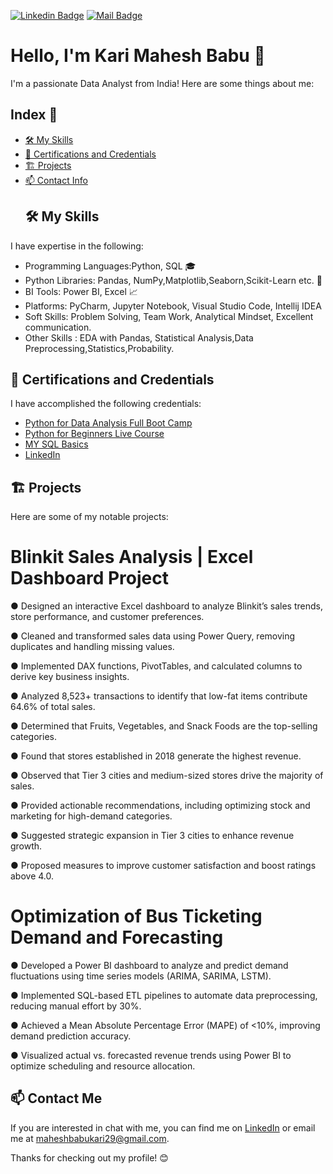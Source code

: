 [![Linkedin Badge](https://img.shields.io/badge/-LinkedIn-blue?logo=Linkedin&logoColor=white&link=https://www.linkedin.com/in/kari-mahesh-babu-54980a20a)](https://www.linkedin.com/in/kari-mahesh-babu-54980a20a)
[![Mail Badge](https://img.shields.io/badge/Gmail-d14836?logo=Gmail&logoColor=white&link=mailto:maheshbabukari29@gmail.com)](mailto:maheshbabukari29@gmail.com)

# Hello, I'm Kari Mahesh Babu  👋
I'm a passionate Data Analyst from India! Here are some things about me:
## Index 📑
- [🛠️ My Skills](#%EF%B8%8F-my-skills)
- [🌱 Certifications and Credentials](#-certifications-and-credentials)
- [🏗️ Projects](#%EF%B8%8F-projects)
- [📫 Contact Info](#-contact-me)
  ## 🛠️ My Skills
I have expertise in the following:
- Programming Languages:Python, SQL 🎓
- Python Libraries: Pandas, NumPy,Matplotlib,Seaborn,Scikit-Learn etc. 🐍
- BI Tools: Power BI, Excel 📈
- Platforms: PyCharm, Jupyter Notebook, Visual Studio Code, Intellij IDEA
- Soft Skills: Problem Solving, Team Work, Analytical Mindset, Excellent communication.
- Other Skills : EDA with Pandas, Statistical Analysis,Data Preprocessing,Statistics,Probability.
## 🌱 Certifications and Credentials
I have accomplished the following credentials:
  - [Python for Data Analysis Full Boot Camp](https://www.udemy.com/certificate/UC-5a79cb02-e525-4c3f-b5af-dfe93529874b/)
  - [Python for Beginners Live Course](https://www.mygreatlearning.com/certificate/FLTPKHCK)
  -  [MY SQL Basics](https://www.mygreatlearning.com/certificate/QTAZELNJ)
  - [LinkedIn](https://www.linkedin.com/in/kari-mahesh-babu-54980a20a)




## 🏗️ Projects
Here are some of my notable projects:

# Blinkit Sales Analysis | Excel Dashboard Project
● Designed an interactive Excel dashboard to analyze Blinkit’s sales trends, store performance, and customer preferences. 

● Cleaned and transformed sales data using Power Query, removing duplicates and handling missing values. 

● Implemented DAX functions, PivotTables, and calculated columns to derive key business insights. 

● Analyzed 8,523+ transactions to identify that low-fat items contribute 64.6% of total sales. 

● Determined that Fruits, Vegetables, and Snack Foods are the top-selling categories. 

● Found that stores established in 2018 generate the highest revenue. 

● Observed that Tier 3 cities and medium-sized stores drive the majority of sales.

● Provided actionable recommendations, including optimizing stock and marketing for high-demand categories. 

● Suggested strategic expansion in Tier 3 cities to enhance revenue growth. 

● Proposed measures to improve customer satisfaction and boost ratings above 4.0.

# Optimization of Bus Ticketing Demand and Forecasting
● Developed a Power BI dashboard to analyze and predict demand fluctuations using time series models (ARIMA, SARIMA, LSTM). 

● Implemented SQL-based ETL pipelines to automate data preprocessing, reducing manual effort by 30%.

● Achieved a Mean Absolute Percentage Error (MAPE) of <10%, improving demand prediction accuracy. 

● Visualized actual vs. forecasted revenue trends using Power BI to optimize scheduling and resource allocation.


## 📫 Contact Me
If you are interested in chat with me, you can find me on [LinkedIn](https://www.linkedin.com/in/kari-mahesh-babu-54980a20a/) or email me at maheshbabukari29@gmail.com.

Thanks for checking out my profile! 😊

  

